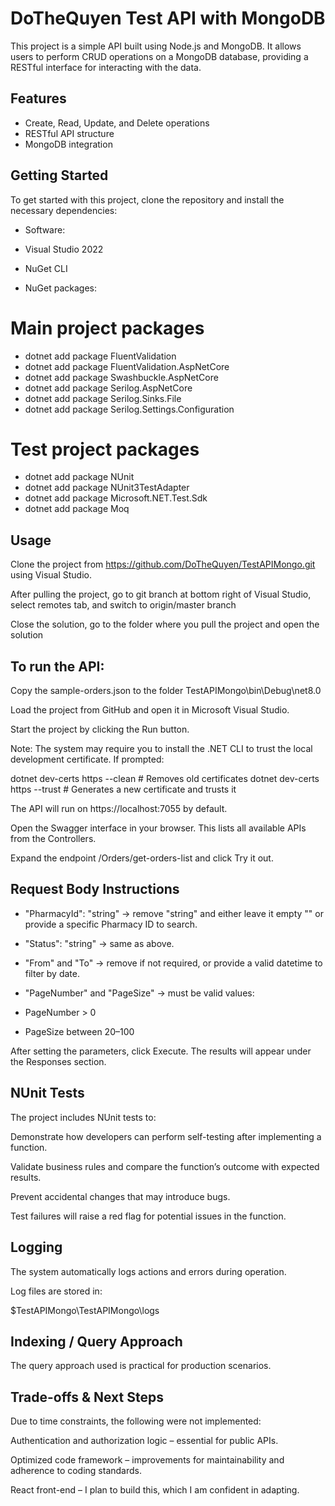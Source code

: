 # DoTheQuyen Test API with MongoDB

This project is a simple API built using Node.js and MongoDB. It allows users to perform CRUD operations on a MongoDB database, providing a RESTful interface for interacting with the data.

## Features
- Create, Read, Update, and Delete operations
- RESTful API structure
- MongoDB integration

## Getting Started
To get started with this project, clone the repository and install the necessary dependencies:
- Software:
- Visual Studio 2022
- NuGet CLI
  
- NuGet packages:
# Main project packages
- dotnet add package FluentValidation
- dotnet add package FluentValidation.AspNetCore
- dotnet add package Swashbuckle.AspNetCore
- dotnet add package Serilog.AspNetCore
- dotnet add package Serilog.Sinks.File
- dotnet add package Serilog.Settings.Configuration

# Test project packages
- dotnet add package NUnit
- dotnet add package NUnit3TestAdapter
- dotnet add package Microsoft.NET.Test.Sdk
- dotnet add package Moq  


## Usage

Clone the project from https://github.com/DoTheQuyen/TestAPIMongo.git using Visual Studio.

After pulling the project, go to git branch at bottom right of Visual Studio, select remotes tab, and switch to origin/master branch

Close the solution, go to the folder where you pull the project and open the solution

## To run the API:

Copy the sample-orders.json to the folder TestAPIMongo\bin\Debug\net8.0

Load the project from GitHub and open it in Microsoft Visual Studio.

Start the project by clicking the Run button.

Note: The system may require you to install the .NET CLI to trust the local development certificate. If prompted:

dotnet dev-certs https --clean   # Removes old certificates
dotnet dev-certs https --trust   # Generates a new certificate and trusts it


The API will run on https://localhost:7055 by default.

Open the Swagger interface in your browser. This lists all available APIs from the Controllers.

Expand the endpoint /Orders/get-orders-list and click Try it out.


## Request Body Instructions

- "PharmacyId": "string" → remove "string" and either leave it empty "" or provide a specific Pharmacy ID to search.

- "Status": "string" → same as above.

- "From" and "To" → remove if not required, or provide a valid datetime to filter by date.

- "PageNumber" and "PageSize" → must be valid values:

- PageNumber > 0

- PageSize between 20–100

After setting the parameters, click Execute. The results will appear under the Responses section.


## NUnit Tests

The project includes NUnit tests to:

Demonstrate how developers can perform self-testing after implementing a function.

Validate business rules and compare the function’s outcome with expected results.

Prevent accidental changes that may introduce bugs.

Test failures will raise a red flag for potential issues in the function.



## Logging

The system automatically logs actions and errors during operation.

Log files are stored in:

$TestAPIMongo\TestAPIMongo\logs



## Indexing / Query Approach

The query approach used is practical for production scenarios.



## Trade-offs & Next Steps

Due to time constraints, the following were not implemented:

Authentication and authorization logic – essential for public APIs.

Optimized code framework – improvements for maintainability and adherence to coding standards.

React front-end – I plan to build this, which I am confident in adapting.
